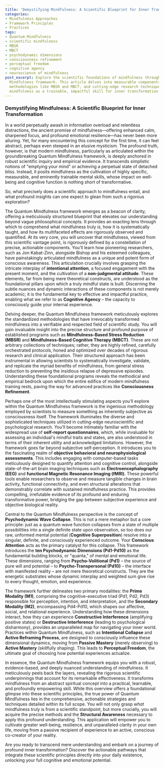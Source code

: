 ```yaml
---
title: 'Demystifying Mindfulness: A Scientific Blueprint for Inner Transformation'
categories:
- Mindfulness Approaches
- Framework Principles
- Practices
tags:
- Quantum Mindfulness
- scientific mindfulness
- MBSR
- MBCT
- psychodynamic dimensions
- consciousness refinement
- perceptual freedom
- cognitive agency
- neuroscience of mindfulness
post_excerpt: Explore the scientific foundations of mindfulness through the Quantum
  Mindfulness framework. This article delves into measurable components, validated
  methodologies like MBSR and MBCT, and cutting-edge research techniques, revealing
  mindfulness as a trainable, impactful skill for inner transformation.
---
```

### Demystifying Mindfulness: A Scientific Blueprint for Inner Transformation

In a world perpetually awash in information overload and relentless distractions, the ancient promise of mindfulness—offering enhanced calm, sharpened focus, and profound emotional resilience—has never been more alluring. Yet, for many encountering this concept for the first time, it can feel abstract, perhaps even steeped in an elusive mysticism. The profound truth, however, is that modern mindfulness, particularly as articulated within the groundbreaking Quantum Mindfulness framework, is deeply anchored in robust scientific inquiry and empirical evidence. It transcends simplistic notions of "emptying your mind" or achieving a perpetual state of detached bliss. Instead, it posits mindfulness as the cultivation of highly specific, measurable, and eminently trainable mental skills, whose impact on well-being and cognitive function is nothing short of transformative.

So, what precisely does a scientific approach to mindfulness entail, and what profound insights can one expect to glean from such a rigorous exploration?

The Quantum Mindfulness framework emerges as a beacon of clarity, offering a meticulously structured blueprint that elevates our understanding beyond vague philosophical concepts. It provides an exacting lens through which to comprehend what mindfulness truly *is*, how it is systematically taught, and how its multifaceted effects are rigorously observed and quantified. At its very core, you will uncover that mindfulness, viewed from this scientific vantage point, is rigorously defined by a constellation of precise, actionable components. You’ll learn how pioneering researchers, such as Jon Kabat-Zinn, alongside Bishop and his esteemed colleagues, have painstakingly articulated mindfulness as a unique and potent form of conscious awareness. This articulation crucially involves grasping the intricate interplay of **intentional attention**, a focused engagement with the present moment, and the cultivation of a **non-judgmental attitude**. These elements, far from being mere theoretical constructs, are understood as the foundational pillars upon which a truly mindful state is built. Discerning the subtle nuances and dynamic interactions of these components is not merely academic; it is the fundamental key to effective and impactful practice, enabling what we refer to as **Cognitive Agency** – the capacity to consciously guide your internal experience.

Delving deeper, the Quantum Mindfulness framework meticulously explores the standardized methodologies that have irrevocably transformed mindfulness into a verifiable and respected field of scientific study. You will gain invaluable insight into the precise structure and profound purpose of established programs such as **Mindfulness-Based Stress Reduction (MBSR)** and **Mindfulness-Based Cognitive Therapy (MBCT)**. These are not arbitrary collections of techniques; rather, they are highly refined, carefully orchestrated protocols, honed and optimized over decades of rigorous research and clinical application. Their structured approach has been instrumental in allowing scientists to systematically investigate, validate, and replicate the myriad benefits of mindfulness, from general stress reduction to preventing the insidious relapse of depressive episodes. Understanding these foundational programs reveals the methodical and empirical bedrock upon which the entire edifice of modern mindfulness training rests, paving the way for advanced practices like **Consciousness Refinement**.

Perhaps one of the most intellectually stimulating aspects you’ll explore within the Quantum Mindfulness framework is the ingenious methodology employed by scientists to measure something as inherently subjective as consciousness itself. The framework illuminates the diverse and sophisticated techniques utilized in cutting-edge neuroscientific and psychological research. You’ll become intimately familiar with the widespread use of **self-report questionnaires**, which, while invaluable for assessing an individual's mindful traits and states, are also understood in terms of their inherent utility and acknowledged limitations. However, the framework goes far beyond subjective self-perception. It introduces you to the fascinating realm of **objective behavioral and neurophysiological assessments**. This includes engaging with computer-based tasks meticulously designed to quantify attention and cognitive control, alongside state-of-the-art brain imaging techniques such as **Electroencephalography (EEG)** and **functional Magnetic Resonance Imaging (fMRI)**. These powerful tools enable researchers to observe and measure tangible changes in brain activity, functional connectivity, and even structural alterations that demonstrably correlate with sustained mindfulness practice. This provides compelling, irrefutable evidence of its profound and enduring transformative power, bridging the gap between subjective experience and objective biological reality.

Central to the Quantum Mindfulness perspective is the concept of **Psychodynamic Wave Collapse**. This is not a mere metaphor but a core principle: just as a quantum wave function collapses from a state of multiple possibilities into a single definite state upon observation, so too does our raw, unformed mental potential (**Cognitive Superposition**) resolve into a singular, definite, and consciously experienced outcome. Your **Conscious Attention** acts as the primary catalyst for this collapse. This framework introduces the **ten Psychodynamic Dimensions (Pd1-Pd10)** as the fundamental building blocks, or "quanta," of mental and emotional life. These dimensions, ranging from **Psycho-Volitional (Pd1)** – the source of pure will and potential – to **Psycho-Transpersonal (Pd10)** – the interface with manifested reality – are not mere theoretical constructs. They are the energetic substrates whose dynamic interplay and weighted sum give rise to every thought, emotion, and experience.

The framework further delineates two primary modalities: the **Prime Modality (M1)**, comprising the cognitive-executive triad (Pd1, Pd2, Pd3) responsible for perception, intention, and interpretation, and the **Secondary Modality (M2)**, encompassing Pd4-Pd10, which shapes our affective, social, and relational experience. Understanding how these dimensions interact, how they can experience **Constructive Interference** (amplifying positive states) or **Destructive Interference** (leading to psychological disharmony), provides an unparalleled map for navigating your inner world. Practices within Quantum Mindfulness, such as **Intentional Collapse** and **Active Reframing Process**, are designed to consciously influence these dimensional dynamics, moving from **Passive Mastery** (merely observing) to **Active Mastery** (skillfully shaping). This leads to **Perceptual Freedom**, the ultimate goal of choosing how potential experiences actualize.

In essence, the Quantum Mindfulness framework equips you with a robust, evidence-based, and deeply nuanced understanding of mindfulness. It meticulously peels back the layers, revealing the rigorous scientific underpinnings that account for its remarkable effectiveness. It transforms mindfulness from an abstract spiritual concept into a practical, learnable, and profoundly empowering skill. While this overview offers a foundational glimpse into these scientific principles, the true power of Quantum Mindfulness lies in the comprehensive, actionable strategies and techniques detailed within its full scope. You will not only grasp *what* mindfulness truly is from a scientific standpoint, but more crucially, you will acquire the precise methods and the **Structural Awareness** necessary to apply this profound understanding. This application will empower you to cultivate greater well-being, resilience, and unparalleled clarity in your own life, moving from a passive recipient of experience to an active, conscious co-creator of your reality.

Are you ready to transcend mere understanding and embark on a journey of profound inner transformation? Discover the actionable pathways that integrate these scientific principles directly into your daily existence, unlocking your full cognitive and emotional potential.